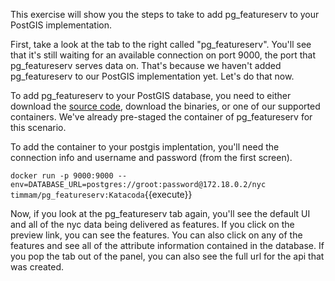 This exercise will show you the steps to take to add pg_featureserv to your PostGIS implementation. 

First, take a look at the tab to the right called "pg_featureserv". You'll see that it's still waiting for an available connection on port 9000, the port that pg_featureserv serves data on. That's because we haven't added pg_featureserv to our PostGIS implementation yet. Let's do that now.

To add pg_featureserv to your PostGIS database, you need to either download the [source code](https://github.com/CrunchyData/pg_featureserv), download the binaries, or one of our supported containers. We've already pre-staged the container of pg_featureserv for this scenario.

To add the container to your postgis implentation, you'll need the connection info and username and password (from the first screen). 

```docker run -p 9000:9000 --env=DATABASE_URL=postgres://groot:password@172.18.0.2/nyc timmam/pg_featureserv:Katacoda```{{execute}}

Now, if you look at the pg_featureserv tab again, you'll see the default UI and all of the nyc data being delivered as features. If you click on the preview link, you can see the features. You can also click on any of the features and see all of the attribute information contained in the database. If you pop the tab out of the panel, you can also see the full url for the api that was created. 